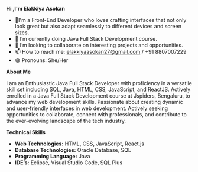 **Hi ,I'm Elakkiya Asokan**
- 👀I'm a Front-End Developer who loves crafting interfaces that not only look great but also adapt seamlessly to different devices and screen sizes.
- 🌱 I’m currently doing Java Full Stack Development course.
- 💞️ I’m looking to collaborate on interesting projects and opportunities.
- 📫 How to reach me: elakkiyaasokan27@gmail.com / +91 8807007229
- 😄 Pronouns: She/Her

<!---
A-Elakkiya/A-Elakkiya is a ✨ special ✨ repository because its `README.md` (this file) appears on your GitHub profile.
You can click the Preview link to take a look at your changes.
--->

**About Me**

I am an Enthusiastic Java Full Stack Developer with proficiency in a versatile skill set including SQL, Java, HTML, CSS, JavaScript, and ReactJS. Actively enrolled in a Java Full Stack Development course at Jspiders, Bengaluru, to advance my web development skills. Passionate about creating dynamic and user-friendly interfaces in web development. Actively seeking opportunities to collaborate, connect with professionals, and contribute to the ever-evolving landscape of the tech industry.

**Technical Skills**

<ul>
  <li><b>Web Technologies:</b> HTML, CSS, JavaScript, React.js</li>
  <li><b>Database Technologies:</b> Oracle Database, SQL</li>
  <li><b>Programming Language:</b> Java</li>
  <li><b>IDE’s:</b> Eclipse, Visual Studio Code, SQL Plus</li>
</ul>




